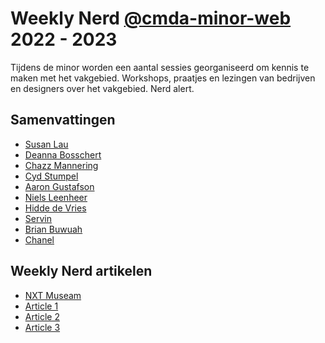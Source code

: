 # Weekly Nerd [@cmda-minor-web](https://github.com/cmda-minor-web) 2022 - 2023

Tijdens de minor worden een aantal sessies georganiseerd om kennis te maken met het vakgebied. 
Workshops, praatjes en lezingen van bedrijven en designers over het vakgebied. Nerd alert.


## Samenvattingen

- [Susan Lau](./summaries/Week-1.md)
- [Deanna Bosschert](./summaries/Week-2.md)
- [Chazz Mannering](./summaries/Week-3.md)
- [Cyd Stumpel](./summaries/Week-4.md)
- [Aaron Gustafson](./summaries/Week-5.md)
- [Niels Leenheer](./summaries/Week-6.md)
- [Hidde de Vries](./summaries/Week-7.md)
- [Servin](./summaries/Week-8.md)
- [Brian Buwuah](./summaries/Week-9.md)
- [Chanel](./summaries/Week-10.md)



## Weekly Nerd artikelen
- [NXT Museam](./articles/NXT.md)
- [Article 1](./articles/Article-1.md)
- [Article 2](./articles/Article-2.md)
- [Article 3](./articles/Article-3.md)

